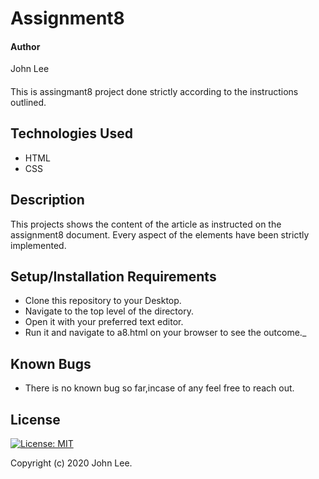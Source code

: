 # Assignment8

#### Author
 John Lee

#### 
This is assingmant8 project done strictly according to the instructions outlined. 

## Technologies Used

* HTML
* CSS


## Description

This projects shows the content of the article as instructed on the assignment8 document. Every aspect of the elements have been strictly implemented.

## Setup/Installation Requirements

* Clone this repository to your Desktop.
* Navigate to the top level of the directory.
* Open it with your preferred text editor.
* Run it and navigate to a8.html on your browser to see the outcome._

## Known Bugs

* There is no known bug so far,incase of any feel free to reach out.


## License

[![License: MIT](https://img.shields.io/badge/License-MIT-yellow.svg)](LICENSE)


Copyright (c) 2020 John Lee.